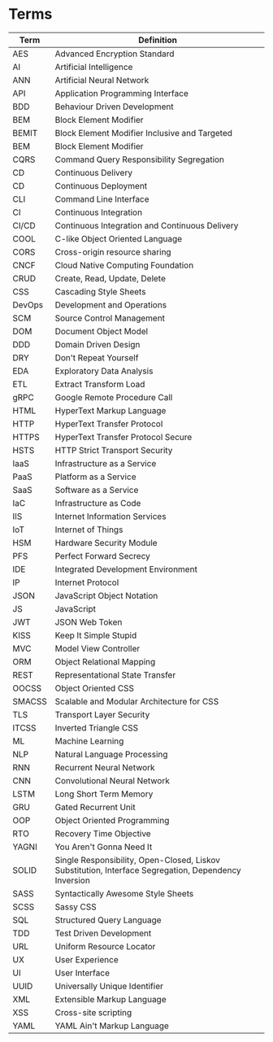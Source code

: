 # Terms

| Term | Definition |
| -------- | ------- |
| AES | Advanced Encryption Standard |
| AI | Artificial Intelligence |
| ANN | Artificial Neural Network |
| API | Application Programming Interface |
| BDD | Behaviour Driven Development |
| BEM | Block Element Modifier |
| BEMIT | Block Element Modifier Inclusive and Targeted |
| BEM | Block Element Modifier |
| CQRS | Command Query Responsibility Segregation |
| CD | Continuous Delivery |
| CD | Continuous Deployment |
| CLI | Command Line Interface |
| CI | Continuous Integration |
| CI/CD | Continuous Integration and Continuous Delivery |
| COOL | C-like Object Oriented Language |
| CORS | Cross-origin resource sharing  |
| CNCF | Cloud Native Computing Foundation |
| CRUD | Create, Read, Update, Delete |
| CSS | Cascading Style Sheets |
| DevOps | Development and Operations |
| SCM | Source Control Management |
| DOM | Document Object Model |
| DDD | Domain Driven Design |
| DRY | Don't Repeat Yourself |
| EDA | Exploratory Data Analysis |
| ETL | Extract Transform Load |
| gRPC | Google Remote Procedure Call |
| HTML | HyperText Markup Language |
| HTTP | HyperText Transfer Protocol |
| HTTPS | HyperText Transfer Protocol Secure |
| HSTS | HTTP Strict Transport Security |
| IaaS | Infrastructure as a Service |
| PaaS | Platform as a Service |
| SaaS | Software as a Service |
| IaC | Infrastructure as Code |
| IIS | Internet Information Services |
| IoT | Internet of Things |
| HSM | Hardware Security Module |
| PFS | Perfect Forward Secrecy |
| IDE | Integrated Development Environment |
| IP | Internet Protocol |
| JSON | JavaScript Object Notation |
| JS | JavaScript |
| JWT | JSON Web Token |
| KISS | Keep It Simple Stupid |
| MVC | Model View Controller |
| ORM | Object Relational Mapping |
| REST | Representational State Transfer |
| OOCSS | Object Oriented CSS |
| SMACSS | Scalable and Modular Architecture for CSS |
| TLS | Transport Layer Security |
| ITCSS | Inverted Triangle CSS |
| ML | Machine Learning |
| NLP | Natural Language Processing |
| RNN | Recurrent Neural Network |
| CNN | Convolutional Neural Network |
| LSTM | Long Short Term Memory |
| GRU | Gated Recurrent Unit |
| OOP | Object Oriented Programming |
| RTO | Recovery Time Objective |
| YAGNI | You Aren't Gonna Need It |
| SOLID | Single Responsibility, Open-Closed, Liskov Substitution, Interface Segregation, Dependency Inversion |
| SASS | Syntactically Awesome Style Sheets |
| SCSS | Sassy CSS |
| SQL | Structured Query Language |
| TDD | Test Driven Development |
| URL | Uniform Resource Locator |
| UX | User Experience |
| UI | User Interface |
| UUID | Universally Unique Identifier |
| XML | Extensible Markup Language |
| XSS | Cross-site scripting |
| YAML | YAML Ain't Markup Language |
